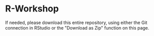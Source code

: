 # R-Workshop

If needed, please download this entire repository, using either the Git connection in RStudio or the "Download as Zip" function on this page.